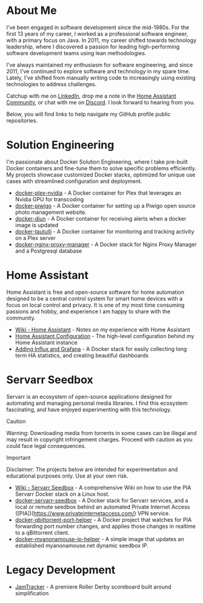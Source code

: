 # About Me
I've been engaged in software development since the mid-1980s. For the first 13 years of my career, I worked as a professional software engineer, with a primary focus on Java. In 2011, my career shifted towards technology leadership, where I discovered a passion for leading high-performing software development teams using lean methodologies.

I've always maintained my enthusiasm for software engineering, and since 2011, I've continued to explore software and technology in my spare time. Lately, I've shifted from manually writing code to increasingly using existing technologies to address challenges.

Catchup with me on [LinkedIn](https://www.linkedin.com/in/steventheisen/), drop me a note in the [Home Assistant Community](https://community.home-assistant.io/), or chat with me on [Discord](https://discordapp.com/users/1068267562988740689). I look forward to hearing from you.

Below, you will find links to help navigate my GitHub profile public repositories. 

# Solution Engineering
I'm passionate about Docker Solution Engineering, where I take pre-built Docker containers and fine-tune them to solve specific problems efficiently. My projects showcase customized Docker stacks, optimized for unique use cases with streamlined configuration and deployment.

- [docker-plex-nvidia](https://github.com/tyzen9/docker-plex-nvidia) - A Docker container for Plex that leverages an Nvidia GPU for transcoding
- [docker-piwigo](https://github.com/tyzen9/docker-piwigo) - A Docker container for setting up a Piwigo open source photo management website.
- [docker-diun](https://github.com/tyzen9/docker-diun) - A Docker container for receiving alerts when a docker image is updated
- [docker-tautulli](https://github.com/tyzen9/docker-tautulli) - A Docker container for monitoring and tracking activity on a Plex server
- [docker-nginx-proxy-manager](https://github.com/tyzen9/docker-nginx-proxy-manager) - A Docker stack for Nginx Proxy Manager and a Postgresql database

# Home Assistant
Home Assistant is free and open-source software for home automation designed to be a central control system for smart home devices with a focus on local control and privacy. It is one of my most time consuming passions and hobby, and experience I am happy to share with the community.

- [Wiki - Home Assistant](https://github.com/tyzen9/homeassistant-config/wiki#-home-assistant-wiki) - Notes on my experience with Home Assistant
- [Home Assistant Configuration](https://github.com/tyzen9/homeassistant-config) - The high-level configuration behind my Home Assistant instance
- [Adding Influx and Grafana](https://github.com/tyzen9/docker-ha-influxdb-grafana) - A Docker stack for easily collecting long term HA statistics, and creating beautiful dashboards 

# Servarr Seedbox
Servarr is an ecosystem of open-source applications designed for automating and managing personal media libraries. 
I find this ecosystem fascinating, and have enjoyed experimenting with this technology. 

> [!CAUTION]
> Warning: Downloading media from torrents in some cases can be illegal and may result in copyright infringement charges. 
> Proceed with caution as you could face legal consequences. 

> [!IMPORTANT]
> Disclaimer: The projects below are intended for experimentation and educational purposes only. Use at your own risk.

- [Wiki - Servarr Seedbox](https://github.com/tyzen9/docker-servarr-seedbox/wiki) - A comprehensive Wiki on how to use the PIA Servarr Docker stack on a Linux host.
- [docker-servarr-seedbox](https://github.com/tyzen9/docker-servarr-seedbox) - A Docker stack for Servarr services, and a local or remote seedbox behind an automated Private Internet Access ([PIA])(https://www.privateinternetaccess.com/) VPN service.
- [docker-qbittorrent-port-helper](https://github.com/tyzen9/docker-qbittorrent-port-helper) - A Docker project that watches for PIA forwarding port number changes, and applies those changes in realtime to a qBittorrent client.
- [docker-myanonamouse-ip-helper](https://github.com/tyzen9/docker-myanonamouse-ip-helper) - A simple image that updates an established myanonamouse.net dynamic seedbox IP.

# Legacy Development
- [JamTracker](https://github.com/tyzen9/jamtracker-flex) - A premiere Roller Derby scoreboard built around simplification